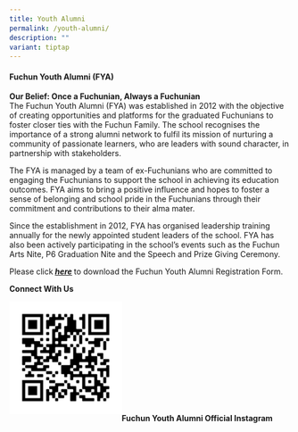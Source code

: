 ```yaml
---
title: Youth Alumni
permalink: /youth-alumni/
description: ""
variant: tiptap
---
```

<h4><strong>Fuchun Youth Alumni (FYA)</strong></h4>
<p><strong>Our Belief: Once a Fuchunian, Always a Fuchunian<br></strong>The Fuchun Youth Alumni (FYA) was established in 2012 with the objective of creating opportunities and platforms for the graduated Fuchunians to foster closer ties with the Fuchun Family. The school recognises the importance of a strong alumni network to fulfil its mission of nurturing a community of passionate learners, who are leaders with sound character, in partnership with stakeholders.</p>
<p>The FYA is managed by a team of ex-Fuchunians who are committed to engaging the Fuchunians to support the school in achieving its education outcomes. FYA aims to bring a positive influence and hopes to foster a sense of belonging and school pride in the Fuchunians through their commitment and contributions to their alma mater.</p>
<p>Since the establishment in 2012, FYA has organised leadership training annually for the newly appointed student leaders of the school. FYA has also been actively participating in the school’s events such as the Fuchun Arts Nite, P6 Graduation Nite and the Speech and Prize Giving Ceremony.</p>
<p>Please click<strong>&nbsp;<u><em><a href="/files/Fuchun%20Youth%20Alumni%20Registration%20Form.pdf" target="_blank" rel="noopener">here</a></em></u>&nbsp;</strong>to download the Fuchun Youth Alumni Registration Form.</p>
<p><strong>Connect With Us</strong></p>
<img style="width: 40%;" src="/images/ya.png" align="left"><br><br><br><br><br><br><br><br><br><br><br>
<p><strong>Fuchun Youth Alumni Official Instagram</strong></p>